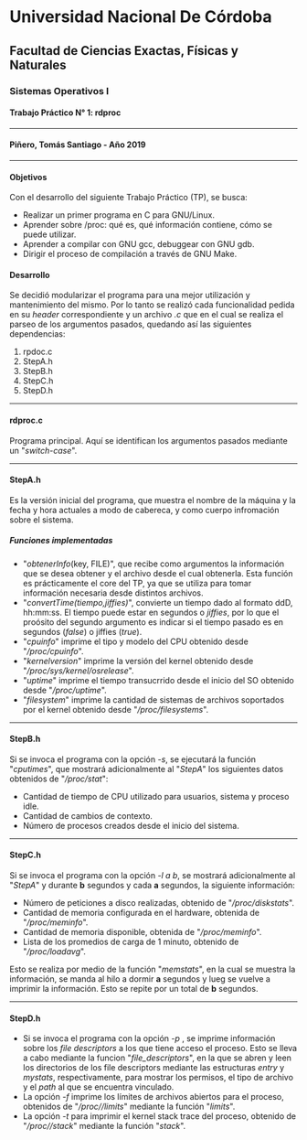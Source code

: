 # Universidad Nacional De Córdoba
## Facultad de Ciencias Exactas, Físicas y Naturales
### Sistemas Operativos I
#### Trabajo Práctico N° 1: rdproc
------
#### Piñero, Tomás Santiago - Año 2019
------

#### Objetivos
Con el desarrollo del siguiente Trabajo Práctico (TP), se busca:
- Realizar un primer programa en C para GNU/Linux.
- Aprender sobre /proc: qué es, qué información contiene, cómo se puede utilizar.
- Aprender a compilar con GNU gcc, debuggear con GNU gdb.
- Dirigir el proceso de compilación a través de GNU Make.

#### Desarrollo

Se decidió modularizar el programa para una mejor utilización y mantenimiento del mismo. Por lo tanto se realizó cada funcionalidad pedida en su *header* correspondiente y un archivo *.c* que en el cual se realiza el parseo de los argumentos pasados, quedando así las siguientes dependencias:
1.  rpdoc.c
2.  StepA.h
2.  StepB.h
3.  StepC.h
4.  StepD.h
------

#### rdproc.c
Programa principal. Aquí se identifican los argumentos pasados mediante un "*switch-case*".

------

#### StepA.h
 Es la versión inicial del programa, que muestra el nombre de la máquina y la fecha y hora actuales a modo de cabereca, y como cuerpo infromación sobre el sistema.

##### Funciones implementadas
- "*obtenerInfo*(key, FILE)", que recibe como argumentos la información que se desea obtener y el archivo desde el cual obtenerla. Esta función es prácticamente el core del TP, ya que se utiliza para tomar información necesaria desde distintos archivos.
- "*convertTime(tiempo,jiffies)*", convierte un tiempo dado al formato ddD, hh:mm:ss. El tiempo puede estar en segundos o *jiffies*, por lo que el proósito del segundo argumento es indicar si el tiempo pasado es en segundos (*false*) o jiffies (*true*).
- "*cpuinfo*" imprime el tipo y modelo del CPU obtenido desde "*/proc/cpuinfo*".
- "*kernelversion*" imprime la versión del kernel obtenido desde "*/proc/sys/kernel/osrelease*".
- "*uptime*" imprime el tiempo transucrrido desde el inicio del SO obtenido desde "*/proc/uptime*".
- "*filesystem*" imprime la cantidad de sistemas de archivos soportados por el kernel obtenido desde "*/proc/filesystems*".

------

#### StepB.h
Si se invoca el programa con la opción *-s*, se ejecutará la función "*cputimes*", que mostrará adicionalmente al "*StepA*" los siguientes datos obtenidos de "*/proc/stat*":
- Cantidad de tiempo de CPU utilizado para usuarios, sistema y proceso idle.
- Cantidad de cambios de contexto.
- Número de procesos creados desde el inicio del sistema.

------

#### StepC.h
Si se invoca el programa con la opción *-l a b*, se mostrará adicionalmente al "*StepA*" y durante **b** segundos y cada **a** segundos, la siguiente información:
- Número de peticiones a disco realizadas, obtenido de "*/proc/diskstats*".
- Cantidad de memoria configurada en el hardware, obtenida de "*/proc/meminfo*".
- Cantidad de memoria disponible, obtenida de "*/proc/meminfo*".
- Lista de los promedios de carga de 1 minuto, obtenido de "*/proc/loadavg*".

Esto se realiza por medio de  la función "*memstats*", en la cual se muestra la información, se manda al hilo a dormir **a** segundos y lueg se vuelve a imprimir la información. Esto se repite por un total de **b** segundos.

------

#### StepD.h
- Si se invoca el programa con la opción *-p* <pid>, se imprime información sobre los *file descriptors* a los que tiene acceso el proceso. Esto se lleva a cabo mediante la funcion "*file_descriptors*", en la que se abren y leen los directorios de los file descriptors mediante las estructuras *entry* y *mystats*, respectivamente, para mostrar los permisos, el tipo de archivo y el *path* al que se encuentra vinculado.
- La opción *-f* <pid> imprime los límites de archivos abiertos para el proceso, obtenidos de "*/proc/<pid>/limits*" mediante la función "*limits*".
- La opción *-t* <pid> para imprimir el kernel stack trace del proceso, obtenido de "*/proc/<pid>/stack*" mediante la función "*stack*".
